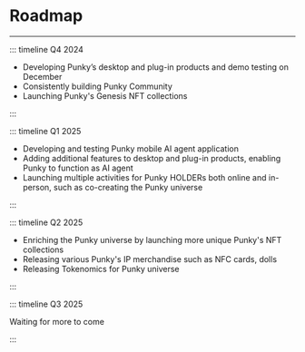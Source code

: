 # Roadmap

---

::: timeline Q4 2024

- Developing Punky’s desktop and plug-in products and demo testing on December
- Consistently building Punky Community
- Launching Punky's Genesis NFT collections

:::

::: timeline Q1 2025

- Developing and testing Punky mobile AI agent application
- Adding additional features to desktop and plug-in products, enabling Punky to function as AI agent
- Launching multiple activities for Punky HOLDERs both online and in-person, such as co-creating the Punky universe

:::

::: timeline Q2 2025

- Enriching the Punky universe by launching more unique Punky's NFT collections
- Releasing various Punky's IP merchandise such as NFC cards, dolls
- Releasing Tokenomics for Punky universe

:::

::: timeline Q3 2025

Waiting for more to come

:::
